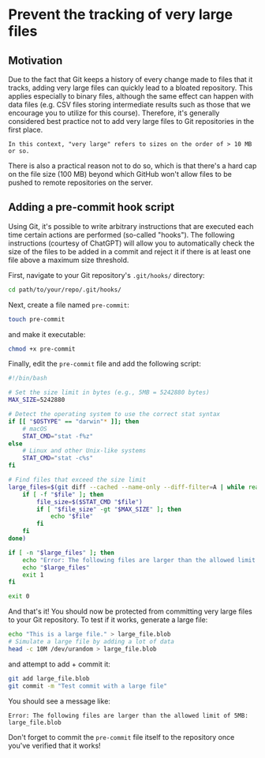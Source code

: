 # Prevent the tracking of very large files

## Motivation

Due to the fact that Git keeps a history of every change made to files that it tracks, adding very large files can quickly lead to a bloated repository. This applies especially to binary files, although the same effect can happen with data files (e.g. CSV files storing intermediate results such as those that we encourage you to utilize for this course). Therefore, it's generally considered best practice not to add very large files to Git repositories in the first place.

```{note}
In this context, "very large" refers to sizes on the order of > 10 MB or so.
```

There is also a practical reason not to do so, which is that there's a hard cap on the file size (100 MB) beyond which GitHub won't allow files to be pushed to remote repositories on the server.

## Adding a pre-commit hook script

Using Git, it's possible to write arbitrary instructions that are executed each time certain actions are performed (so-called "hooks").
The following instructions (courtesy of ChatGPT) will allow you to automatically check the size of the files to be added in a commit and reject it if there is at least one file above a maximum size threshold.

First, navigate to your Git repository's `.git/hooks/` directory:
```sh
cd path/to/your/repo/.git/hooks/
```

Next, create a file named `pre-commit`:
```sh
touch pre-commit
```
and make it executable:
```sh
chmod +x pre-commit
```

Finally, edit the `pre-commit` file and add the following script:

```sh
#!/bin/bash

# Set the size limit in bytes (e.g., 5MB = 5242880 bytes)
MAX_SIZE=5242880

# Detect the operating system to use the correct stat syntax
if [[ "$OSTYPE" == "darwin"* ]]; then
    # macOS
    STAT_CMD="stat -f%z"
else
    # Linux and other Unix-like systems
    STAT_CMD="stat -c%s"
fi

# Find files that exceed the size limit
large_files=$(git diff --cached --name-only --diff-filter=A | while read -r file; do
    if [ -f "$file" ]; then
        file_size=$($STAT_CMD "$file")
        if [ "$file_size" -gt "$MAX_SIZE" ]; then
            echo "$file"
        fi
    fi
done)

if [ -n "$large_files" ]; then
    echo "Error: The following files are larger than the allowed limit of $(($MAX_SIZE / 1024 / 1024))MB:"
    echo "$large_files"
    exit 1
fi

exit 0
```

And that's it! You should now be protected from committing very large files to your Git repository. To test if it works, generate a large file:
```sh
echo "This is a large file." > large_file.blob
# Simulate a large file by adding a lot of data
head -c 10M /dev/urandom > large_file.blob
```
and attempt to add + commit it:
```sh
git add large_file.blob
git commit -m "Test commit with a large file"
```

You should see a message like:
```
Error: The following files are larger than the allowed limit of 5MB:
large_file.blob
```

Don't forget to commit the `pre-commit` file itself to the repository once you've verified that it works!
